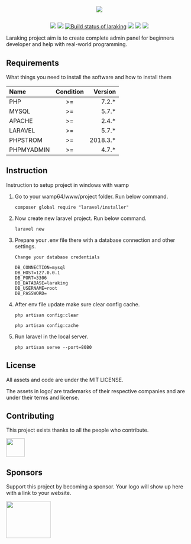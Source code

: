 # <p align="center"><img src="http://www.trentiums.com/images/laraking/logo.png"></p>
<p align="center">
    <a href="#backers" alt="Backers of laraking">
        <img src="https://img.shields.io/badge/Sponsors-1-green.svg" /></a>
    <a href="#contributor" alt="Contributor of laraking">
        <img src="https://img.shields.io/badge/Contributor-1-green.svg" /></a>
    <a href="https://circleci.com/gh/badges/shields/tree/master">
        <img src="https://img.shields.io/teamcity/codebetter/bt428.svg"
            alt="Build status of laraking"></a>
    <a href="#license" alt="License of laraking">
            <img src="https://img.shields.io/badge/License-GPL%20V2-green.svg" /></a>
    <a href="#laravel" alt="Laravel version of laraking">
                <img src="https://img.shields.io/badge/Laravel-5.7-orange.svg" /></a>
    <a href="#contributor" alt="PHP version of laraking">
                    <img src="https://img.shields.io/badge/PHP-7.2.6-blue.svg" /></a>
</p>

<p> Laraking project aim is to create complete admin panel for beginners developer and help with real-world programming.</p>

Requirements
------------

What things you need to install the software and how to install them

|   Name     |   Condition   |   Version |
| :-----     |:-------------:|   -----:  |
| PHP        |      >=       |   7.2.*   |
| MYSQL      |      >=       |   5.7.*   |
| APACHE     |      >=       |   2.4.*   |
| LARAVEL    |      >=       |   5.7.*   |
| PHPSTROM   |      >=       |  2018.3.* |
| PHPMYADMIN |      >=       |   4.7.*   |


Instruction
------------

<p> Instruction to setup project in windows with wamp</p>

1. Go to your wamp64/www/project folder. Run below command.
    ```
    composer global require "laravel/installer"
    ```

2. Now create new laravel project. Run below command.
    ```
    laravel new
    ```

3. Prepare your .env file there with a database connection and other settings.
    ```
    Change your database credentials
    
    DB_CONNECTION=mysql
    DB_HOST=127.0.0.1
    DB_PORT=3306
    DB_DATABASE=laraking
    DB_USERNAME=root
    DB_PASSWORD=
    ```
    
4. After env file update make sure clear config cache.
    ```
    php artisan config:clear
    ```    
    ```
    php artisan config:cache
    ```       

5. Run laravel in the local server.
    ```
    php artisan serve --port=8080
    ```
    
License
------------
<p>All assets and code are under the MIT LICENSE.</p>

<p>The assets in logo/ are trademarks of their respective companies and are under their terms and license.</p>

Contributing
------------
<p>This project exists thanks to all the people who contribute.</p>

<a href="https://www.linkedin.com/in/bhargavpateldeveloper/" title="Bhargav Patel"><img src="https://media.licdn.com/dms/image/C5603AQGEq8eMvZ4Blw/profile-displayphoto-shrink_200_200/0?e=1535587200&v=beta&t=NdxicniIu56nZ1mK4P_fuHidYCIXWFKB3_AgIpG066k" width="50px" height="50px"></a>

Sponsors
------------
<p>Support this project by becoming a sponsor. Your logo will show up here with a link to your website. </p>

<a href="http://www.trentiums.com/" title="Trentium Solution"><img src="http://www.trentiums.com/images/logo@2x.png" height="100px" width="120px"></a>

